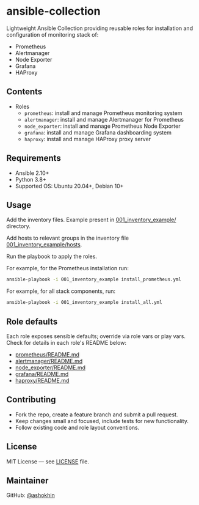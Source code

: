 # ansible-collection

Lightweight Ansible Collection providing reusable roles for installation and configuration of monitoring stack of:
- Prometheus
- Alertmanager
- Node Exporter
- Grafana
- HAProxy


## Contents
- Roles
    - `prometheus`: install and manage Prometheus monitoring system
    - `alertmanager`: install and manage Alertmanager for Prometheus
    - `node_exporter`: install and manage Prometheus Node Exporter
    - `grafana`: install and manage Grafana dashboarding system
    - `haproxy`: install and manage HAProxy proxy server


## Requirements
- Ansible 2.10+
- Python 3.8+
- Supported OS: Ubuntu 20.04+, Debian 10+


## Usage

Add the inventory files. Example present in [001_inventory_example/](/001_inventory_example/) directory.

Add hosts to relevant groups in the inventory file [001_inventory_example/hosts](/001_inventory_example/hosts).

Run the playbook to apply the roles.

For example, for the Prometheus installation run:
```bash
ansible-playbook -i 001_inventory_example install_prometheus.yml
```

For example, for all stack components, run:
```bash
ansible-playbook -i 001_inventory_example install_all.yml
```


## Role defaults
Each role exposes sensible defaults; override via role vars or play vars.
Check for details in each role's README below:
- [prometheus/README.md](prometheus/README.md)
- [alertmanager/README.md](alertmanager/README.md)
- [node_exporter/README.md](node_exporter/README.md)
- [grafana/README.md](grafana/README.md)
- [haproxy/README.md](haproxy/README.md)


## Contributing
- Fork the repo, create a feature branch and submit a pull request.
- Keep changes small and focused, include tests for new functionality.
- Follow existing code and role layout conventions.


## License
MIT License — see [LICENSE](LICENSE) file.


## Maintainer
GitHub: [@ashokhin](https://github.com/ashokhin)
